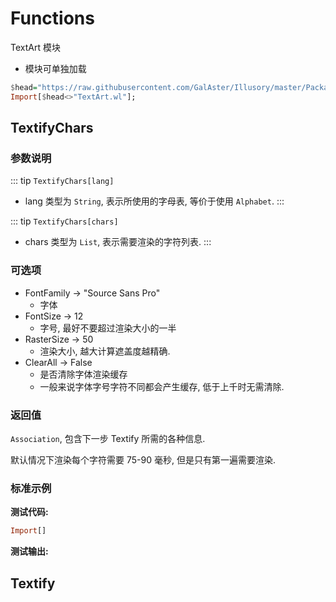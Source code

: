 # Functions

TextArt 模块

- 模块可单独加载

```haskell
$head="https://raw.githubusercontent.com/GalAster/Illusory/master/Packages/Module/";
Import[$head<>"TextArt.wl"];
```

## TextifyChars

### 参数说明

::: tip `TextifyChars[lang]`
- lang 类型为 `String`, 表示所使用的字母表, 等价于使用 `Alphabet`.
:::


::: tip `TextifyChars[chars]`
- chars 类型为 `List`, 表示需要渲染的字符列表.
:::


### 可选项

- FontFamily -> "Source Sans Pro"
	- 字体
- FontSize -> 12
	- 字号, 最好不要超过渲染大小的一半
- RasterSize -> 50
	- 渲染大小, 越大计算遮盖度越精确.
- ClearAll -> False
	- 是否清除字体渲染缓存
	- 一般来说字体字号字符不同都会产生缓存, 低于上千时无需清除.

### 返回值

`Association`, 包含下一步 Textify 所需的各种信息.


默认情况下渲染每个字符需要 75-90 毫秒, 但是只有第一遍需要渲染.



### 标准示例

**测试代码:**
```haskell
Import[]
```

**测试输出:**


## Textify

